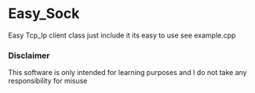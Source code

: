 # Easy_Sock
Easy Tcp_Ip client class just include it its easy to use see example.cpp

### Disclaimer
This software is only intended for learning purposes and I do not take any responsibility for misuse
